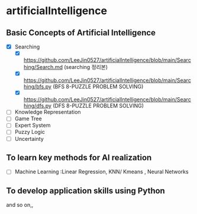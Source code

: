 # artificialIntelligence

## Basic Concepts of Artificial Intelligence
 - [x] Searching
      - [x] https://github.com/LeeJin0527/artificialIntelligence/blob/main/Searching/Search.md (searching 정리본)
      - [x] https://github.com/LeeJin0527/artificialIntelligence/blob/main/Searching/bfs.py (BFS 8-PUZZLE PROBLEM SOLVING)
      - [x] https://github.com/LeeJin0527/artificialIntelligence/blob/main/Searching/dfs.py (DFS 8-PUZZLE PROBLEM SOLVING)
 - [ ] Knowledge Representation
 - [ ] Game Tree
 - [ ] Expert System
 - [ ] Puzzy Logic
 - [ ] Uncertainty

## To learn key methods for AI realization
- [ ] Machine Learning :Linear Regression, KNN/ Kmeans , Neural Networks

## To develop application skills using Python

and so on,,

